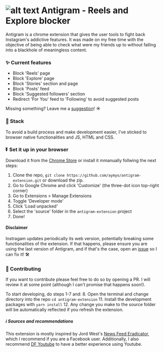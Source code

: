 # ![alt text][logo] Antigram - Reels and Explore blocker

Antigram is a chrome extension that gives the user tools to fight back Instagram's addictive
features. It was made on my free time with the objective of being able to check what were my friends
up to without falling into a blackhole of meaningless content.

### ✨  Current features

- Block 'Reels' page
- Block 'Explore' page
- Block 'Stories' section and page
- Block 'Posts' feed
- Block 'Suggested followers' section
- Redirect 'For You' feed to 'Following' to avoid suggested posts
  
Missing something? Leave me a [suggestion](https://github.com/aymyo/antigram-extension/issues)! ☀️

### 📀  Stack
To avoid a build process and make development easier, I've sticked to browser native functionalities and JS, HTML and CSS.

### ⏬  Set it up in your browser

Download it from the [Chrome Store](https://chrome.google.com/webstore/detail/antigram-explore-blocker/igbheapdmolhhmmklmkfjjjncmhihfjh "Chrome Store") or install it mmanually follwing the next steps:

1. Clone the repo, `git clone https://github.com/aymyo/antigram-extension.git` or download the zip.
2. Go to Google Chrome and click 'Customize' (the three-dot icon top-right corner)
3. Go to Extensions > Manage Extensions
4. Toggle 'Developer mode'
5. Click 'Load unpacked'
6. Select the 'source' folder in the `antigram-extension` project
7. Done!

#### Disclaimer
Instragam updates periodically its web version, potentially breaking some functionalities of the extension. If that happens, please ensure you are using the last version of Antigram, and if that's the case, open an [issue](https://github.com/aymyo/antigram-extension/issues) so I can fix it! 🛠️

### 🤝  Contributing
If you want to contribute please feel free to do so by opening a PR. I will review it at some point (although I can't promise that happens soon!).

To start developing, do steps 1-7 and:
8. Open the terminal and change directory into the repo `cd antigram-extension`
11. Install the development packages with `yarn install`
12. Any change you make to the source folder will be automatically reflected if you refresh the extension.


##### ℹ️  Sources and recommendations

This extension is mostly inspired by Jord West's
[News Feed Eradicator](https://github.com/jordwest/news-feed-eradicator), which I recommend if you
are a Facebook user. Additionally, I also recommend
[DF Youtube](https://chrome.google.com/webstore/detail/df-tube-distraction-free/mjdepdfccjgcndkmemponafgioodelna)
to have a better experience using Youtube.


[logo]: https://github.com/aymyo/antigram-extension/blob/main/source/public/ag32.png "Antigram Logo"

